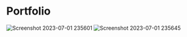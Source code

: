 # Portfolio

![Screenshot 2023-07-01 235601](https://github.com/tashuanika/Portfolio/assets/97509175/9a0dbc74-1dd9-4a3d-8d0f-a15dd96197fa)
![Screenshot 2023-07-01 235645](https://github.com/tashuanika/Portfolio/assets/97509175/a341f32e-3cdd-445e-bd47-79ee89591f39)
